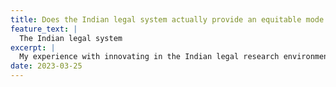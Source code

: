 ```yaml
---
title: Does the Indian legal system actually provide an equitable mode of development?
feature_text: |
  The Indian legal system
excerpt: |
  My experience with innovating in the Indian legal research environment.
date: 2023-03-25
---
```


